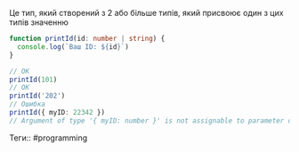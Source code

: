 Це тип, який створений з 2 або більше типів, який присвоює один з цих типів значенню
```ts
function printId(id: number | string) {
  console.log(`Ваш ID: ${id}`)
}

// OK
printId(101)
// OK
printId('202')
// Ошибка
printId({ myID: 22342 })
// Argument of type '{ myID: number }' is not assignable to parameter of type 'string | number'. Type '{ myID: number }' is not assignable to type 'number'. Аргумент типа '{ myID: number }' не может быть присвоен параметру типа 'string | number'. Тип '{ myID: number }' не может быть присвоен типу 'number'
```




Теги:: #programming